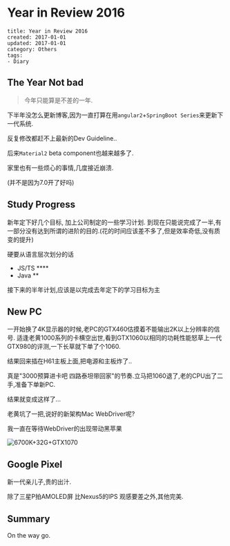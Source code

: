 # Year in Review 2016

```metadata
title: Year in Review 2016
created: 2017-01-01
updated: 2017-01-01
category: Others
tags:
- Diary

```

## The Year Not bad

> 今年只能算是不差的一年.

下半年没怎么更新博客,因为一直打算在用`angular2`+`SpringBoot Series`来更新下一代系统.

反复修改都赶不上最新的Dev Guideline..

后来`Material2` beta component也越来越多了.

家里也有一些烦心的事情,几度接近崩溃.

(并不是因为7.0开了好吗)

## Study Progress
新年定下好几个目标,
加上公司制定的一些学习计划.
到现在只能说完成了一半,有一部分没有达到所谓的进阶的目的.(花的时间应该差不多了,但是效率奇低,没有质变的提升)

硬要从语言层次划分的话
* JS/TS \*\*\*\*
* Java \*\*

接下来的半年计划,应该是以完成去年定下的学习目标为主

## New PC 
一开始换了4K显示器的时候,老PC的GTX460估摸着不能输出2K以上分辨率的信号.
适逢老黄1000系列的卡横空出世,看到GTX1060以相同的功耗性能怒草上一代GTX980的评测,一下长草就下单了个1060.

结果回来插在H61主板上面,把电源和主板炸了..

真是"3000预算进卡吧 四路泰坦带回家"的节奏.立马把1060退了,老的CPU出了二手,准备下单新PC.

结果就变成这样了...

老黄坑了一把,说好的新架构Mac WebDriver呢?

我一直在等待WebDriver的出现带动黑苹果


![6700K+32G+GTX1070](https://wx2.sinaimg.cn/large/7755dd69gy1fceizh66juj215u16m79s.jpg)


## Google Pixel

新一代亲儿子,贵的出汁.

除了三星P拍AMOLED屏 比Nexus5的IPS 观感要差之外,其他完美.


## Summary

On the way go.
